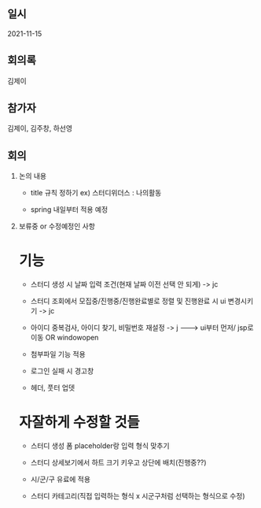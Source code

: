 ## 일시

2021-11-15

## 회의록

김제이

## 참가자

김제이, 김주창, 하선영

## 회의

1. 논의 내용

    - title 규칙 정하기
         ex) 스터디위더스 : 나의활동

    - spring 내일부터 적용 예정

2. 보류중 or 수정예정인 사항

    # 기능

    - 스터디 생성 시 날짜 입력 조건(현재 날짜 이전 선택 안 되게) -> jc

    - 스터디 조회에서 모집중/진행중/진행완료별로 정렬 및 진행완료 시 ui 변경시키기 -> jc

    - 아이디 중복검사, 아이디 찾기, 비밀번호 재설정  -> j
            ---> ui부터 먼저/ jsp로 이동 OR windowopen

    - 첨부파일 기능 적용

    - 로그인 실패 시 경고창

    - 헤더, 풋터 업뎃


    # 자잘하게 수정할 것들

    - 스터디 생성 폼 placeholder랑 입력 형식 맞추기

    - 스터디 상세보기에서 하트 크기 키우고 상단에 배치(진행중??)

    - 시/군/구 유료에 적용

    - 스터디 카테고리(직접 입력하는 형식 x 시군구처럼 선택하는 형식으로 수정)